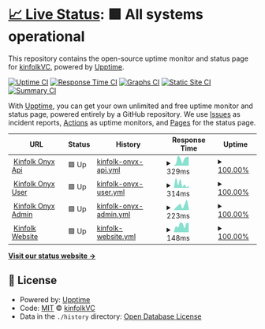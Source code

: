 # [📈 Live Status](https://status.kinfolk.vc): <!--live status--> **🟩 All systems operational**

This repository contains the open-source uptime monitor and status page for [kinfolkVC](https://status.kinfolk.vc), powered by [Upptime](https://github.com/upptime/upptime).

[![Uptime CI](https://github.com/kinfolkVC/status/workflows/Uptime%20CI/badge.svg)](https://github.com/kinfolkVC/status/actions?query=workflow%3A%22Uptime+CI%22)
[![Response Time CI](https://github.com/kinfolkVC/status/workflows/Response%20Time%20CI/badge.svg)](https://github.com/kinfolkVC/status/actions?query=workflow%3A%22Response+Time+CI%22)
[![Graphs CI](https://github.com/kinfolkVC/status/workflows/Graphs%20CI/badge.svg)](https://github.com/kinfolkVC/status/actions?query=workflow%3A%22Graphs+CI%22)
[![Static Site CI](https://github.com/kinfolkVC/status/workflows/Static%20Site%20CI/badge.svg)](https://github.com/kinfolkVC/status/actions?query=workflow%3A%22Static+Site+CI%22)
[![Summary CI](https://github.com/kinfolkVC/status/workflows/Summary%20CI/badge.svg)](https://github.com/kinfolkVC/status/actions?query=workflow%3A%22Summary+CI%22)

With [Upptime](https://upptime.js.org), you can get your own unlimited and free uptime monitor and status page, powered entirely by a GitHub repository. We use [Issues](https://github.com/kinfolkVC/status/issues) as incident reports, [Actions](https://github.com/kinfolkVC/status/actions) as uptime monitors, and [Pages](https://status.kinfolk.vc) for the status page.

<!--start: status pages-->
<!-- This summary is generated by Upptime (https://github.com/upptime/upptime) -->
<!-- Do not edit this manually, your changes will be overwritten -->
<!-- prettier-ignore -->
| URL | Status | History | Response Time | Uptime |
| --- | ------ | ------- | ------------- | ------ |
| <img alt="" src="https://onyx.kinfolk.vc/favicon.ico" height="13"> [Kinfolk Onyx Api](https://api.kinfolk.vc) | 🟩 Up | [kinfolk-onyx-api.yml](https://github.com/KinfolkVC/status/commits/HEAD/history/kinfolk-onyx-api.yml) | <details><summary><img alt="Response time graph" src="./graphs/kinfolk-onyx-api/response-time-week.png" height="20"> 329ms</summary><br><a href="https://status.kinfolk.vc/history/kinfolk-onyx-api"><img alt="Response time 307" src="https://img.shields.io/endpoint?url=https%3A%2F%2Fraw.githubusercontent.com%2FKinfolkVC%2Fstatus%2FHEAD%2Fapi%2Fkinfolk-onyx-api%2Fresponse-time.json"></a><br><a href="https://status.kinfolk.vc/history/kinfolk-onyx-api"><img alt="24-hour response time 437" src="https://img.shields.io/endpoint?url=https%3A%2F%2Fraw.githubusercontent.com%2FKinfolkVC%2Fstatus%2FHEAD%2Fapi%2Fkinfolk-onyx-api%2Fresponse-time-day.json"></a><br><a href="https://status.kinfolk.vc/history/kinfolk-onyx-api"><img alt="7-day response time 329" src="https://img.shields.io/endpoint?url=https%3A%2F%2Fraw.githubusercontent.com%2FKinfolkVC%2Fstatus%2FHEAD%2Fapi%2Fkinfolk-onyx-api%2Fresponse-time-week.json"></a><br><a href="https://status.kinfolk.vc/history/kinfolk-onyx-api"><img alt="30-day response time 305" src="https://img.shields.io/endpoint?url=https%3A%2F%2Fraw.githubusercontent.com%2FKinfolkVC%2Fstatus%2FHEAD%2Fapi%2Fkinfolk-onyx-api%2Fresponse-time-month.json"></a><br><a href="https://status.kinfolk.vc/history/kinfolk-onyx-api"><img alt="1-year response time 307" src="https://img.shields.io/endpoint?url=https%3A%2F%2Fraw.githubusercontent.com%2FKinfolkVC%2Fstatus%2FHEAD%2Fapi%2Fkinfolk-onyx-api%2Fresponse-time-year.json"></a></details> | <details><summary><a href="https://status.kinfolk.vc/history/kinfolk-onyx-api">100.00%</a></summary><a href="https://status.kinfolk.vc/history/kinfolk-onyx-api"><img alt="All-time uptime 99.98%" src="https://img.shields.io/endpoint?url=https%3A%2F%2Fraw.githubusercontent.com%2FKinfolkVC%2Fstatus%2FHEAD%2Fapi%2Fkinfolk-onyx-api%2Fuptime.json"></a><br><a href="https://status.kinfolk.vc/history/kinfolk-onyx-api"><img alt="24-hour uptime 100.00%" src="https://img.shields.io/endpoint?url=https%3A%2F%2Fraw.githubusercontent.com%2FKinfolkVC%2Fstatus%2FHEAD%2Fapi%2Fkinfolk-onyx-api%2Fuptime-day.json"></a><br><a href="https://status.kinfolk.vc/history/kinfolk-onyx-api"><img alt="7-day uptime 100.00%" src="https://img.shields.io/endpoint?url=https%3A%2F%2Fraw.githubusercontent.com%2FKinfolkVC%2Fstatus%2FHEAD%2Fapi%2Fkinfolk-onyx-api%2Fuptime-week.json"></a><br><a href="https://status.kinfolk.vc/history/kinfolk-onyx-api"><img alt="30-day uptime 99.96%" src="https://img.shields.io/endpoint?url=https%3A%2F%2Fraw.githubusercontent.com%2FKinfolkVC%2Fstatus%2FHEAD%2Fapi%2Fkinfolk-onyx-api%2Fuptime-month.json"></a><br><a href="https://status.kinfolk.vc/history/kinfolk-onyx-api"><img alt="1-year uptime 100.00%" src="https://img.shields.io/endpoint?url=https%3A%2F%2Fraw.githubusercontent.com%2FKinfolkVC%2Fstatus%2FHEAD%2Fapi%2Fkinfolk-onyx-api%2Fuptime-year.json"></a></details>
| <img alt="" src="https://onyx.kinfolk.vc/favicon.ico" height="13"> [Kinfolk Onyx User](https://onyx.kinfolk.vc) | 🟩 Up | [kinfolk-onyx-user.yml](https://github.com/KinfolkVC/status/commits/HEAD/history/kinfolk-onyx-user.yml) | <details><summary><img alt="Response time graph" src="./graphs/kinfolk-onyx-user/response-time-week.png" height="20"> 314ms</summary><br><a href="https://status.kinfolk.vc/history/kinfolk-onyx-user"><img alt="Response time 296" src="https://img.shields.io/endpoint?url=https%3A%2F%2Fraw.githubusercontent.com%2FKinfolkVC%2Fstatus%2FHEAD%2Fapi%2Fkinfolk-onyx-user%2Fresponse-time.json"></a><br><a href="https://status.kinfolk.vc/history/kinfolk-onyx-user"><img alt="24-hour response time 193" src="https://img.shields.io/endpoint?url=https%3A%2F%2Fraw.githubusercontent.com%2FKinfolkVC%2Fstatus%2FHEAD%2Fapi%2Fkinfolk-onyx-user%2Fresponse-time-day.json"></a><br><a href="https://status.kinfolk.vc/history/kinfolk-onyx-user"><img alt="7-day response time 314" src="https://img.shields.io/endpoint?url=https%3A%2F%2Fraw.githubusercontent.com%2FKinfolkVC%2Fstatus%2FHEAD%2Fapi%2Fkinfolk-onyx-user%2Fresponse-time-week.json"></a><br><a href="https://status.kinfolk.vc/history/kinfolk-onyx-user"><img alt="30-day response time 200" src="https://img.shields.io/endpoint?url=https%3A%2F%2Fraw.githubusercontent.com%2FKinfolkVC%2Fstatus%2FHEAD%2Fapi%2Fkinfolk-onyx-user%2Fresponse-time-month.json"></a><br><a href="https://status.kinfolk.vc/history/kinfolk-onyx-user"><img alt="1-year response time 245" src="https://img.shields.io/endpoint?url=https%3A%2F%2Fraw.githubusercontent.com%2FKinfolkVC%2Fstatus%2FHEAD%2Fapi%2Fkinfolk-onyx-user%2Fresponse-time-year.json"></a></details> | <details><summary><a href="https://status.kinfolk.vc/history/kinfolk-onyx-user">100.00%</a></summary><a href="https://status.kinfolk.vc/history/kinfolk-onyx-user"><img alt="All-time uptime 99.98%" src="https://img.shields.io/endpoint?url=https%3A%2F%2Fraw.githubusercontent.com%2FKinfolkVC%2Fstatus%2FHEAD%2Fapi%2Fkinfolk-onyx-user%2Fuptime.json"></a><br><a href="https://status.kinfolk.vc/history/kinfolk-onyx-user"><img alt="24-hour uptime 100.00%" src="https://img.shields.io/endpoint?url=https%3A%2F%2Fraw.githubusercontent.com%2FKinfolkVC%2Fstatus%2FHEAD%2Fapi%2Fkinfolk-onyx-user%2Fuptime-day.json"></a><br><a href="https://status.kinfolk.vc/history/kinfolk-onyx-user"><img alt="7-day uptime 100.00%" src="https://img.shields.io/endpoint?url=https%3A%2F%2Fraw.githubusercontent.com%2FKinfolkVC%2Fstatus%2FHEAD%2Fapi%2Fkinfolk-onyx-user%2Fuptime-week.json"></a><br><a href="https://status.kinfolk.vc/history/kinfolk-onyx-user"><img alt="30-day uptime 100.00%" src="https://img.shields.io/endpoint?url=https%3A%2F%2Fraw.githubusercontent.com%2FKinfolkVC%2Fstatus%2FHEAD%2Fapi%2Fkinfolk-onyx-user%2Fuptime-month.json"></a><br><a href="https://status.kinfolk.vc/history/kinfolk-onyx-user"><img alt="1-year uptime 100.00%" src="https://img.shields.io/endpoint?url=https%3A%2F%2Fraw.githubusercontent.com%2FKinfolkVC%2Fstatus%2FHEAD%2Fapi%2Fkinfolk-onyx-user%2Fuptime-year.json"></a></details>
| <img alt="" src="https://admin.kinfolk.vc/favicon.ico" height="13"> [Kinfolk Onyx Admin](https://admin.kinfolk.vc) | 🟩 Up | [kinfolk-onyx-admin.yml](https://github.com/KinfolkVC/status/commits/HEAD/history/kinfolk-onyx-admin.yml) | <details><summary><img alt="Response time graph" src="./graphs/kinfolk-onyx-admin/response-time-week.png" height="20"> 223ms</summary><br><a href="https://status.kinfolk.vc/history/kinfolk-onyx-admin"><img alt="Response time 264" src="https://img.shields.io/endpoint?url=https%3A%2F%2Fraw.githubusercontent.com%2FKinfolkVC%2Fstatus%2FHEAD%2Fapi%2Fkinfolk-onyx-admin%2Fresponse-time.json"></a><br><a href="https://status.kinfolk.vc/history/kinfolk-onyx-admin"><img alt="24-hour response time 82" src="https://img.shields.io/endpoint?url=https%3A%2F%2Fraw.githubusercontent.com%2FKinfolkVC%2Fstatus%2FHEAD%2Fapi%2Fkinfolk-onyx-admin%2Fresponse-time-day.json"></a><br><a href="https://status.kinfolk.vc/history/kinfolk-onyx-admin"><img alt="7-day response time 223" src="https://img.shields.io/endpoint?url=https%3A%2F%2Fraw.githubusercontent.com%2FKinfolkVC%2Fstatus%2FHEAD%2Fapi%2Fkinfolk-onyx-admin%2Fresponse-time-week.json"></a><br><a href="https://status.kinfolk.vc/history/kinfolk-onyx-admin"><img alt="30-day response time 187" src="https://img.shields.io/endpoint?url=https%3A%2F%2Fraw.githubusercontent.com%2FKinfolkVC%2Fstatus%2FHEAD%2Fapi%2Fkinfolk-onyx-admin%2Fresponse-time-month.json"></a><br><a href="https://status.kinfolk.vc/history/kinfolk-onyx-admin"><img alt="1-year response time 235" src="https://img.shields.io/endpoint?url=https%3A%2F%2Fraw.githubusercontent.com%2FKinfolkVC%2Fstatus%2FHEAD%2Fapi%2Fkinfolk-onyx-admin%2Fresponse-time-year.json"></a></details> | <details><summary><a href="https://status.kinfolk.vc/history/kinfolk-onyx-admin">100.00%</a></summary><a href="https://status.kinfolk.vc/history/kinfolk-onyx-admin"><img alt="All-time uptime 99.98%" src="https://img.shields.io/endpoint?url=https%3A%2F%2Fraw.githubusercontent.com%2FKinfolkVC%2Fstatus%2FHEAD%2Fapi%2Fkinfolk-onyx-admin%2Fuptime.json"></a><br><a href="https://status.kinfolk.vc/history/kinfolk-onyx-admin"><img alt="24-hour uptime 100.00%" src="https://img.shields.io/endpoint?url=https%3A%2F%2Fraw.githubusercontent.com%2FKinfolkVC%2Fstatus%2FHEAD%2Fapi%2Fkinfolk-onyx-admin%2Fuptime-day.json"></a><br><a href="https://status.kinfolk.vc/history/kinfolk-onyx-admin"><img alt="7-day uptime 100.00%" src="https://img.shields.io/endpoint?url=https%3A%2F%2Fraw.githubusercontent.com%2FKinfolkVC%2Fstatus%2FHEAD%2Fapi%2Fkinfolk-onyx-admin%2Fuptime-week.json"></a><br><a href="https://status.kinfolk.vc/history/kinfolk-onyx-admin"><img alt="30-day uptime 100.00%" src="https://img.shields.io/endpoint?url=https%3A%2F%2Fraw.githubusercontent.com%2FKinfolkVC%2Fstatus%2FHEAD%2Fapi%2Fkinfolk-onyx-admin%2Fuptime-month.json"></a><br><a href="https://status.kinfolk.vc/history/kinfolk-onyx-admin"><img alt="1-year uptime 100.00%" src="https://img.shields.io/endpoint?url=https%3A%2F%2Fraw.githubusercontent.com%2FKinfolkVC%2Fstatus%2FHEAD%2Fapi%2Fkinfolk-onyx-admin%2Fuptime-year.json"></a></details>
| <img alt="" src="https://kinfolk.vc/favicon.ico" height="13"> [Kinfolk Website](https://kinfolk.vc) | 🟩 Up | [kinfolk-website.yml](https://github.com/KinfolkVC/status/commits/HEAD/history/kinfolk-website.yml) | <details><summary><img alt="Response time graph" src="./graphs/kinfolk-website/response-time-week.png" height="20"> 148ms</summary><br><a href="https://status.kinfolk.vc/history/kinfolk-website"><img alt="Response time 159" src="https://img.shields.io/endpoint?url=https%3A%2F%2Fraw.githubusercontent.com%2FKinfolkVC%2Fstatus%2FHEAD%2Fapi%2Fkinfolk-website%2Fresponse-time.json"></a><br><a href="https://status.kinfolk.vc/history/kinfolk-website"><img alt="24-hour response time 187" src="https://img.shields.io/endpoint?url=https%3A%2F%2Fraw.githubusercontent.com%2FKinfolkVC%2Fstatus%2FHEAD%2Fapi%2Fkinfolk-website%2Fresponse-time-day.json"></a><br><a href="https://status.kinfolk.vc/history/kinfolk-website"><img alt="7-day response time 148" src="https://img.shields.io/endpoint?url=https%3A%2F%2Fraw.githubusercontent.com%2FKinfolkVC%2Fstatus%2FHEAD%2Fapi%2Fkinfolk-website%2Fresponse-time-week.json"></a><br><a href="https://status.kinfolk.vc/history/kinfolk-website"><img alt="30-day response time 124" src="https://img.shields.io/endpoint?url=https%3A%2F%2Fraw.githubusercontent.com%2FKinfolkVC%2Fstatus%2FHEAD%2Fapi%2Fkinfolk-website%2Fresponse-time-month.json"></a><br><a href="https://status.kinfolk.vc/history/kinfolk-website"><img alt="1-year response time 135" src="https://img.shields.io/endpoint?url=https%3A%2F%2Fraw.githubusercontent.com%2FKinfolkVC%2Fstatus%2FHEAD%2Fapi%2Fkinfolk-website%2Fresponse-time-year.json"></a></details> | <details><summary><a href="https://status.kinfolk.vc/history/kinfolk-website">100.00%</a></summary><a href="https://status.kinfolk.vc/history/kinfolk-website"><img alt="All-time uptime 99.98%" src="https://img.shields.io/endpoint?url=https%3A%2F%2Fraw.githubusercontent.com%2FKinfolkVC%2Fstatus%2FHEAD%2Fapi%2Fkinfolk-website%2Fuptime.json"></a><br><a href="https://status.kinfolk.vc/history/kinfolk-website"><img alt="24-hour uptime 100.00%" src="https://img.shields.io/endpoint?url=https%3A%2F%2Fraw.githubusercontent.com%2FKinfolkVC%2Fstatus%2FHEAD%2Fapi%2Fkinfolk-website%2Fuptime-day.json"></a><br><a href="https://status.kinfolk.vc/history/kinfolk-website"><img alt="7-day uptime 100.00%" src="https://img.shields.io/endpoint?url=https%3A%2F%2Fraw.githubusercontent.com%2FKinfolkVC%2Fstatus%2FHEAD%2Fapi%2Fkinfolk-website%2Fuptime-week.json"></a><br><a href="https://status.kinfolk.vc/history/kinfolk-website"><img alt="30-day uptime 100.00%" src="https://img.shields.io/endpoint?url=https%3A%2F%2Fraw.githubusercontent.com%2FKinfolkVC%2Fstatus%2FHEAD%2Fapi%2Fkinfolk-website%2Fuptime-month.json"></a><br><a href="https://status.kinfolk.vc/history/kinfolk-website"><img alt="1-year uptime 99.99%" src="https://img.shields.io/endpoint?url=https%3A%2F%2Fraw.githubusercontent.com%2FKinfolkVC%2Fstatus%2FHEAD%2Fapi%2Fkinfolk-website%2Fuptime-year.json"></a></details>

<!--end: status pages-->

[**Visit our status website →**](https://status.kinfolk.vc)

## 📄 License

- Powered by: [Upptime](https://github.com/upptime/upptime)
- Code: [MIT](./LICENSE) © [kinfolkVC](https://status.kinfolk.vc)
- Data in the `./history` directory: [Open Database License](https://opendatacommons.org/licenses/odbl/1-0/)
